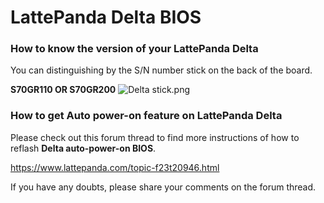 # LattePanda Delta BIOS

### How to know the version of your LattePanda Delta

You can distinguishing by the S/N number stick on the back of the board.

**S70GR110  OR  S70GR200**
![Delta stick.png](https://www.lattepanda.com/wp-content/uploads/2020/06/Delta-version.jpg)



### How to get Auto power-on feature on LattePanda Delta

Please check out this forum thread to find more instructions of how to reflash **Delta auto-power-on BIOS**.

https://www.lattepanda.com/topic-f23t20946.html



If you have any doubts, please share your comments on the forum thread.


